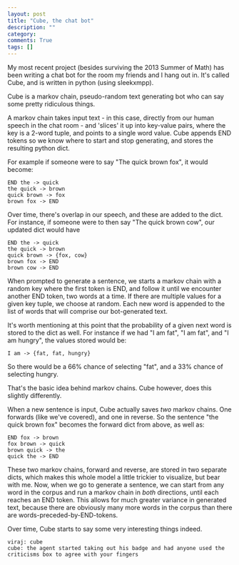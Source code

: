 ```yaml
---
layout: post
title: "Cube, the chat bot"
description: ""
category: 
comments: True
tags: []
---
```


My most recent project (besides surviving the 2013 Summer of Math) has been writing a chat bot for the room my friends and I hang out in. It's called Cube, and is written in python (using sleekxmpp).

Cube is a markov chain, pseudo-random text generating bot who can say some pretty ridiculous things.

A markov chain takes input text - in this case, directly from our human speech in the chat room - and 'slices' it up into key-value pairs, where the key is a 2-word tuple, and points to a single word value. Cube appends END tokens so we know where to start and stop generating, and stores the resulting python dict.

For example if someone were to say "The quick brown fox", it would become:
	
	END the -> quick
	the quick -> brown
	quick brown -> fox
	brown fox -> END

<!--more-->

Over time, there's overlap in our speech, and these are added to the dict. For instance, if someone were to then say "The quick brown cow", our updated dict would have

	END the -> quick
	the quick -> brown
	quick brown -> {fox, cow}
	brown fox -> END
	brown cow -> END

When prompted to generate a sentence, we starts a markov chain with a random key where the first token is END, and follow it until we encounter another END token, two words at a time. If there are multiple values for a given key tuple, we choose at random. Each new word is appended to the list of words that will comprise our bot-generated text.

It's worth mentioning at this point that the probability of a given next word is stored to the dict as well. For instance if we had "I am fat", "I am fat", and "I am hungry", the values stored would be:
	
	I am -> {fat, fat, hungry}

So there would be a 66% chance of selecting "fat", and a 33% chance of selecting hungry.

That's the basic idea behind markov chains. Cube however, does this slightly differently.

When a new sentence is input, Cube actually saves *two* markov chains. One forwards (like we've covered), and one in reverse. So the sentence "the quick brown fox" becomes the forward dict from above, as well as:

	END fox -> brown
	fox brown -> quick
	brown quick -> the
	quick the -> END

These two markov chains, forward and reverse, are stored in two separate dicts, which makes this whole model a little trickier to visualize, but bear with me. Now, when we go to generate a sentence, we can start from any word in the corpus and run a markov chain in *both* directions, until each reaches an END token.  This allows for much greater variance in generated text, because there are obviously many more words in the corpus than there are words-preceded-by-END-tokens.

Over time, Cube starts to say some very interesting things indeed.

	viraj: cube
	cube: the agent started taking out his badge and had anyone used the criticisms box to agree with your fingers